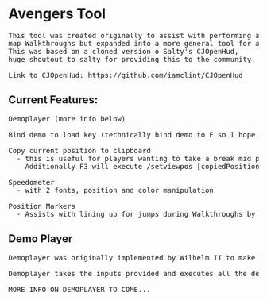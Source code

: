 # Avengers Tool
<pre>
This tool was created originally to assist with performing and recording Codjumper
map Walkthroughs but expanded into a more general tool for all players.
This was based on a cloned version o Salty's CJOpenHud, 
huge shoutout to salty for providing this to the community.

Link to CJOpenHud: https://github.com/iamclint/CJOpenHud
</pre>

## Current Features:
<pre>
Demoplayer (more info below)

Bind demo to load key (technically bind demo to F so I hope you use F for load position :D)

Copy current position to clipboard 
  - this is useful for players wanting to take a break mid performance and continue from where they left off. 
    Additionally F3 will execute /setviewpos [copiedPosition] allowing users to easily resume performing

Speedometer 
  - with 2 fonts, position and color manipulation

Position Markers
  - Assists with lining up for jumps during Walkthroughs by marking a position showing the player where to stand
</pre>

## Demo Player
<pre>
Demoplayer was originally implemented by Wilhelm II to make editing walkthroughs much easier.

Demoplayer takes the inputs provided and executes all the demos one after another so they can be AFK recorded.

MORE INFO ON DEMOPLAYER TO COME...
</pre>
